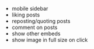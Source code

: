 - mobile sidebar
- liking posts
- reposting/quoting posts
- comment on posts
- show other embeds
- show image in full size on click	